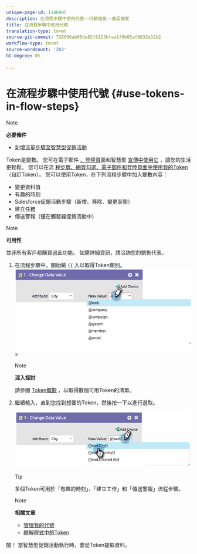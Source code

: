 ```yaml
---
unique-page-id: 1146995
description: 在流程步驟中使用代號——行銷檔案——產品檔案
title: 在流程步驟中使用代號
translation-type: tm+mt
source-git-commit: 728066ab05de82f6123bfaa1f0b05af8632e32b2
workflow-type: tm+mt
source-wordcount: '203'
ht-degree: 0%

---
```



# 在流程步驟中使用代號 {#use-tokens-in-flow-steps}

>[!NOTE]
>
>**必要條件**
>
>* [新增流量步驟至智慧型促銷活動](add-a-flow-step-to-a-smart-campaign.md)


Token是變數。 您可在電子郵件 [、登陸頁](https://docs.marketo.com/pages/viewpage.action?pageId=557076)面和智慧型 [宣傳中使用它](https://docs.marketo.com/pages/viewpage.action?pageId=2359689)[](https://docs.marketo.com/display/DOCS/Smart+Lists+and+Lists) ，讓您的生活更輕鬆。 您可以在流 [程步驟、網頁勾選、電子郵件和登陸頁面中使用我的Token](../../../../product-docs/core-marketo-concepts/programs/tokens/understanding-my-tokens-in-a-program.md) （自訂Token）。  您可以使用Token，在下列流程步驟中加入變數內容：

* 變更資料值
* 有趣的時刻
* Salesforce促銷活動步驟（新增、移除、變更狀態）
* 建立任務
* 傳送警報（僅在觸發器促銷活動中）

>[!NOTE]
>
>**可用性**
>
>並非所有客戶都購買過此功能。 如需詳細資訊，請洽詢您的銷售代表。

1. 在流程步驟中，開始輸 `{{` 入以取得Token類別。 ![](assets/image2014-9-22-14-3a3-3a17.png)>

   >[!NOTE]
   >
   >**深入探討**
   >
   >請參閱 [Token概觀](../../../../product-docs/demand-generation/landing-pages/personalizing-landing-pages/tokens-overview.md) ，以取得數個可用Token的清單。

1. 繼續輸入，直到您找到想要的Token，然後按一下以進行選取。

   ![](assets/image2014-9-22-14-3a3-3a48.png)

   >[!TIP]
   >
   >多個Token可用於「有趣的時刻」、「建立工作」和「傳送警報」流程步驟。

   >[!NOTE]
   >
   >**相關文章**
   >
   >* [管理我的代號](../../../../product-docs/core-marketo-concepts/programs/tokens/managing-my-tokens.md)
   >* [瞭解程式中的Token](../../../../product-docs/core-marketo-concepts/programs/tokens/understanding-my-tokens-in-a-program.md)


酷！ 當智慧型促銷活動執行時，會從Token提取資料。